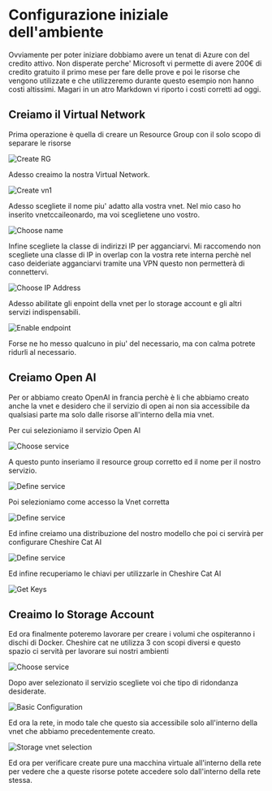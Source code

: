 # Configurazione iniziale dell'ambiente

Ovviamente per poter iniziare dobbiamo avere un tenat di Azure con del credito attivo. Non disperate perche' Microsoft vi permette di avere 200€ di credito gratuito il primo mese per fare delle prove e poi le risorse che vengono utilizzate e che utilizzeremo durante questo esempio non hanno costi altissimi. Magari in un atro Markdown vi riporto i costi corretti ad oggi.

## Creiamo il Virtual Network

Prima operazione è quella di creare un Resource Group con il solo scopo di separare le risorse

![Create RG](../img/rg01.png)

Adesso creaimo la nostra Virtual Network.

![Create vn1](../img/vnet01.png)

Adesso scegliete il nome piu' adatto alla vostra vnet. Nel mio caso ho inserito vnetccaileonardo, ma voi sceglietene uno vostro.

![Choose name](../img/vnet02.png)

Infine scegliete la classe di indirizzi IP per agganciarvi. Mi raccomendo non scegliete una classe di IP in overlap con la vostra rete interna perchè nel caso deideriate agganciarvi tramite una VPN questo non permetterà di connettervi.

![Choose IP Address](../img/vnet03.png)

Adesso abilitate gli enpoint della vnet per lo storage account e gli altri servizi indispensabili.

![Enable endpoint](../img/vnet04.png)

Forse ne ho messo qualcuno in piu' del necessario, ma con calma potrete ridurli al necessario.

## Creiamo Open AI

Per or abbiamo creato OpenAI in francia perchè è li che abbiamo creato anche la vnet e desidero che il servizio di open ai non sia accessibile da qualsiasi parte ma solo dalle risorse all'interno della mia vnet.

Per cui selezioniamo il servizio Open AI

![Choose service](../img/OpenAI01.png)

A questo punto inseriamo il resource group corretto ed il nome per il nostro servizio.

![Define service](../img/OpenAI02.png)

Poi selezioniamo come accesso la Vnet corretta

![Define service](../img/OpenAI03.png)

Ed infine creiamo una distribuzione del nostro modello che poi ci servirà per configurare Cheshire Cat AI

![Define service](../img/OpenAI04.png)

Ed infine recuperiamo le chiavi per utilizzarle in Cheshire Cat AI

![Get Keys](../img/OpenAI05.png)

## Creaimo lo Storage Account

Ed ora finalmente poteremo lavorare per creare i volumi che ospiteranno i dischi di Docker. Cheshire cat ne utilizza 3 con scopi diversi e questo spazio ci servità per lavorare sui nostri ambienti

![Choose service](../img/storage01.png)

Dopo aver selezionato il servizio scegliete voi che tipo di ridondanza desiderate.

![Basic Configuration](../img/storage02.png)

Ed ora la rete, in modo tale che questo sia accessibile solo all'interno della vnet che abbiamo precedentemente creato.

![Storage vnet selection](../img/storage03.png)

Ed ora per verificare create pure una macchina virtuale all'interno della rete per vedere che a queste risorse potete accedere solo dall'interno della rete stessa.

